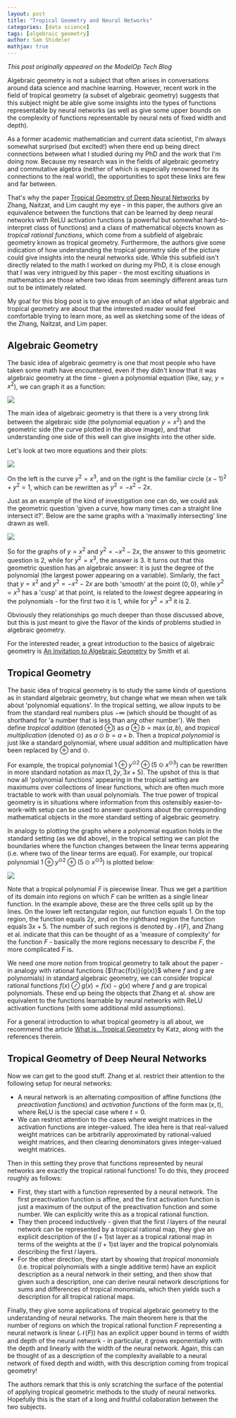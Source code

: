 ```yaml
---
layout: post
title: "Tropical Geometry and Neural Networks"
categories: [data science]
tags: [algebraic geometry]
author: Sam Shideler
mathjax: true
---
```


*This post originally appeared on the ModelOp Tech Blog*

Algebraic geometry is not a subject that often arises in conversations around data science and machine learning. However, recent work in the field of tropical geometry (a subset of algebraic geometry) suggests that this subject might be able give some insights into the types of functions representable by neural networks (as well as give some upper bounds on the complexity of functions representable by neural nets of fixed width and depth).

As a former academic mathematician and current data scientist, I'm always somewhat surprised (but excited!) when there end up being direct connections between what I studied during my PhD and the work that I'm doing now. Because my research was in the fields of algebraic geometry and commutative algebra (neither of which is especially renowned for its connections to the real world), the opportunities to spot these links are few and far between.

That's why the paper [Tropical Geometry of Deep Neural Networks](https://arxiv.org/abs/1805.07091) by Zhang, Naitzat, and Lim caught my eye - in this paper, the authors give an equivalence between the functions that can be learned by deep neural networks with ReLU activation functions (a powerful but somewhat hard-to-interpret class of functions) and a class of mathematical objects known as *tropical rational functions*, which come from a subfield of algebraic geometry known as tropical geometry. Furthermore, the authors give some indication of how understanding the tropical geometry side of the picture could give insights into the neural networks side. While this subfield isn't directly related to the math I worked on during my PhD, it is close enough that I was very intrigued by this paper - the most exciting situations in mathematics are those where two ideas from seemingly different areas turn out to be intimately related.

My goal for this blog post is to give enough of an idea of what algebraic and tropical geometry are about that the interested reader would feel comfortable trying to learn more, as well as sketching some of the ideas of the Zhang, Naitzat, and Lim paper.

## Algebraic Geometry
The basic idea of algebraic geometry is one that most people who have taken some math have encountered, even if they didn't know that it was algebraic geometry at the time - given a polynomial equation (like, say,  $y=x^2$), we can graph it as a function:

![](/images/yx2.png)

The main idea of algebraic geometry is that there is a very strong link between the algebraic side (the polynomial equation $y = x^2$) and the geometric side (the curve plotted in the above image), and that understanding one side of this well can give insights into the other side.

Let's look at two more equations and their plots:

![](/images/algcurves.png)

On the left is the curve $y^2 = x^3$, and on the right is the familiar circle $(x-1)^2 + y^2 = 1$, which can be rewritten as $y^2 = -x^2 - 2x$.

Just as an example of the kind of investigation one can do, we could ask the geometric question 'given a curve, how many times can a straight line intersect it?'. Below are the same graphs with a 'maximally intersecting' line drawn as well.

![](/images/intersections.png)

So for the graphs of $y=x^2$ and $y^2 = -x^2 -2x$, the answer to this geometric question  is $2$, while for $y^2 = x^3$, the answer is $3$. It turns out that this geometric question has an algebraic answer: it is just the degree of the polynomial (the largest power appearing on a variable). Similarly, the fact that $y=x^2$ and $y^2 = -x^2-2x$ are both 'smooth' at the point $(0,0)$, while $y^2=x^3$ has a 'cusp' at that point, is related to the *lowest* degree appearing in the polynomials - for the first two it is 1, while for $y^2=x^3$ it is 2.

Obviously they relationships go much deeper than those discussed above, but this is just meant to give the flavor of the kinds of problems studied in algebraic geometry.

For the interested reader, a great introduction to the basics of algebraic geometry is [An Invitation to Algebraic Geometry](https://www.amazon.com/exec/obidos/ASIN/0387989803/qid=1014829103/br=3-1/ref=br_lfncs_b_1/103-4389355-2055863) by Smith et al.


## Tropical Geometry
The basic idea of tropical geometry is to study the same kinds of questions as in standard algebraic geometry, but change what we mean when we talk about 'polynomial equations'. In the tropical setting, we allow inputs to be from the standard real numbers plus $-\infty$ (which should be thought of as shorthand for 'a number that is less than any other number'). We then define *tropical addition* (denoted $\oplus$) as $a \oplus b = \max(a,b)$, and *tropical multiplication* (denoted $\odot$) as $a \odot b = a+b$. Then a *tropical polynomial* is just like a standard polynomial, where usual addition and multiplication have been replaced by $\oplus$ and $\odot$.

For example, the tropical polynomial $1 \oplus y^{\odot 2} \oplus (5\odot x^{\odot 3})$ can be rewritten in more standard notation as $\max(1, 2y, 3x+5)$. The upshot of this is that now all 'polynomial functions' appearing in the tropical setting are maximums over collections of linear functions, which are often much more tractable to work with than usual polynomials. The true power of tropical geometry is in situations where information from this ostensibly easier-to-work-with setup can be used to answer questions about the corresponding mathematical objects in the more standard setting of algebraic geometry.

In analogy to plotting the graphs where a polynomial equation holds in the standard setting (as we did above), in the tropical setting we can plot the boundaries where the function changes between the linear terms appearing (i.e. where two of the linear terms are equal). For example, our tropical polynomial $1 \oplus y^{\odot 2} \oplus (5\odot x^{\odot 3})$ is plotted below:

![](/images/trop.png)

Note that a tropical polynomial $F$ is piecewise linear. Thus we get a partition of its domain into regions on which $F$ can be written as a single linear function. In the example above, these are the three cells split up by the lines. On the lower left rectangular region, our function equals $1$. On the top region, the function equals $2y$, and on the righthand region the function equals $3x+5$. The number of such regions is denoted by $\mathcal{N}(F)$, and Zhang et al. indicate that this can be thought of as a 'measure of complexity' for the function $F$ - basically the more regions necessary to describe $F$, the more complicated $F$ is.


We need one more notion from tropical geometry to talk about the paper - in analogy with rational functions ($\frac{f(x)}{g(x)}$ where $f$ and $g$ are polynomials) in standard algebraic geometry, we can consider tropical rational functions $f(x) \oslash g(x) = f(x)-g(x)$ where $f$ and $g$ are tropical polynomials. These end up being the objects that Zhang et al. show are equivalent to the functions learnable by neural networks with ReLU activation functions (with some additional mild assumptions).


For a general introduction to what tropical geometry is all about, we recommend the article [What is...Tropical Geometry](http://www.ams.org/journals/notices/201704/rnoti-p380.pdf) by Katz, along with the references therein.


## Tropical Geometry of Deep Neural Networks

Now we can get to the good stuff. Zhang et al. restrict their attention to the following setup for neural networks:

- A neural network is an alternating composition of affine functions (the *preactivation functions*) and *activation functions* of the form $\max(x,t)$, where ReLU is the special case where $t=0$.
- We can restrict attention to the cases where weight matrices in the activation functions are integer-valued. The idea here is that real-valued weight matrices can be arbitrarily approximated by rational-valued weight matrices, and then clearing denominators gives integer-valued weight matrices.


Then in this setting they prove that functions represented by neural networks are exactly the tropical rational functions! To do this, they proceed roughly as follows:

- First, they start with a function represented by a neural network. The first preactivation function is affine, and the first activation function is just a maximum of the output of the preactivation function and some number. We can explicitly write this as a tropical rational function.
- They then proceed inductively - given that the first $l$ layers of the neural network can be represented by a tropical rational map, they give an explicit description of the $(l+1)$st layer as a tropical rational map in terms of the weights at the $(l+1)$st layer and the tropical polynomials describing the first $l$ layers.
- For the other direction, they start by showing that *tropical monomials* (i.e. tropical polynomials with a single additive term) have an explicit description as a neural network in their setting, and then show that given such a description, one can derive neural network descriptions for sums and differences of tropical monomials, which then yields such a description for all tropical rational maps.


Finally, they give some applications of tropical algebraic geometry to the understanding of neural networks. The main theorem here is that the number of regions on which the tropical rational function $F$ representing a neural network is linear ($\mathcal{N}(F)$) has an explicit upper bound in terms of width and depth of the neural network - in particular, it grows exponentially with the depth and linearly with the width of the neural network. Again, this can be thought of as a description of the complexity available to a neural network of fixed depth and width, with this description coming from tropical geometry!

The authors remark that this is only scratching the surface of the potential of applying tropical geometric methods to the study of neural networks. Hopefully this is the start of a long and fruitful collaboration between the two subjects.
